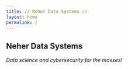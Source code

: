 ```yaml
---
title: // Neher Data Systems //
layout: home
permalink: /
---
```


## Neher Data Systems

<i>Data science and cybersecurity for the masses!</i>

<!-- Lorem ipsum dolor sit amet, consectetur adipiscing elit, sed do eiusmod tempor incididunt USD-446652154 ut labore et dolore magna aliqua. Ut enim ad minim veniam, quis nostrud exercitation ullamco laboris nisi ut aliquip ex ea commodo consequat.  -->
